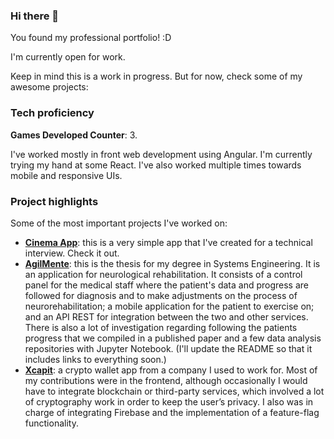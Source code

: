 ### Hi there 👋

You found my professional portfolio! :D 

I'm currently open for work.

Keep in mind this is a work in progress. But for now, check some of my awesome projects:

### Tech proficiency

**Games Developed Counter**: 3.

I've worked mostly in front web development using Angular. I'm currently trying my hand at some React. I've also worked multiple times towards mobile and responsive UIs.

### Project highlights

Some of the most important projects I've worked on:

- **[Cinema App](https://github.com/fefu-marquez/cinema-app)**: this is a very simple app that I've created for a technical interview. Check it out.
- **[AgilMente](https://github.com/Ultimo-Momento-Responsable/agilmente)**: this is the thesis for my degree in Systems Engineering. It is an application for neurological rehabilitation. It consists of a control panel for the medical staff where the patient's data and progress are followed for diagnosis and to make adjustments on the process of neurorehabilitation; a mobile application for the patient to exercise on; and an API REST for integration between the two and other services. There is also a lot of investigation regarding following the patients progress that we compiled in a published paper and a few data analysis repositories with Jupyter Notebook. (I'll update the README so that it includes links to everything soon.)
- **[Xcapit](https://gitlab.com/xcapit-foss/app)**: a crypto wallet app from a company I used to work for. Most of my contributions were in the frontend, although occasionally I would have to integrate blockchain or third-party services, which involved a lot of cryptography work in order to keep the user’s privacy. I also was in charge of integrating Firebase and the implementation of a feature-flag functionality.


<!--
**fefu-marquez/fefu-marquez** is a ✨ _special_ ✨ repository because its `README.md` (this file) appears on your GitHub profile.

Here are some ideas to get you started:

- 🔭 I’m currently working on ...
- 🌱 I’m currently learning ...
- 👯 I’m looking to collaborate on ...
- 🤔 I’m looking for help with ...
- 💬 Ask me about ...
- 📫 How to reach me: ...
- 😄 Pronouns: ...
- ⚡ Fun fact: ...
-->

